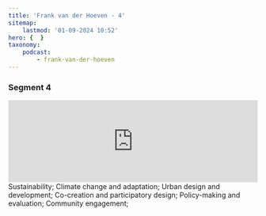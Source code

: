 ```yaml
---
title: 'Frank van der Hoeven - 4'
sitemap:
    lastmod: '01-09-2024 10:52'
hero: {  }
taxonomy:
    podcast:
        - frank-van-der-hoeven
---
```


### Segment 4
<iframe title="digineb" width="100%" height="166" scrolling="no" frameborder="no" allow="autoplay" src="https://w.soundcloud.com/player/?url=https%3A//api.soundcloud.com/tracks/1908103931&color=%234b4815&auto_play=false&hide_related=false&show_comments=true&show_user=true&show_reposts=false&show_teaser=false"></iframe>
Sustainability;
Climate change and adaptation;
Urban design and development;
Co-creation and participatory design;
Policy-making and evaluation;
Community engagement;